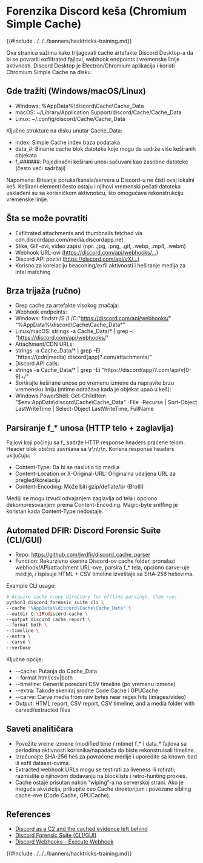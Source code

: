 # Forenzika Discord keša (Chromium Simple Cache)

{{#include ../../../banners/hacktricks-training.md}}

Ova stranica sažima kako trijagovati cache artefakte Discord Desktop-a da bi se povratili exfiltrated fajlovi, webhook endpoints i vremenske linije aktivnosti. Discord Desktop je Electron/Chromium aplikacija i koristi Chromium Simple Cache na disku.

## Gde tražiti (Windows/macOS/Linux)

- Windows: %AppData%\discord\Cache\Cache_Data
- macOS: ~/Library/Application Support/discord/Cache/Cache_Data
- Linux: ~/.config/discord/Cache/Cache_Data

Ključne strukture na disku unutar Cache_Data:
- index: Simple Cache index baza podataka
- data_#: Binarne cache blok datoteke koje mogu da sadrže više keširanih objekata
- f_######: Pojedinačni keširani unosi sačuvani kao zasebne datoteke (često veći sadržaji)

Napomena: Brisanje poruka/kanala/servera u Discord-u ne čisti ovaj lokalni keš. Keširani elementi često ostaju i njihovi vremenski pečati datoteka usklađeni su sa korisničkom aktivnošću, što omogućava rekonstrukciju vremenske linije.

## Šta se može povratiti

- Exfiltrated attachments and thumbnails fetched via cdn.discordapp.com/media.discordapp.net
- Slike, GIF-ovi, video zapisi (npr. .jpg, .png, .gif, .webp, .mp4, .webm)
- Webhook URL-ovi (https://discord.com/api/webhooks/…)
- Discord API pozivi (https://discord.com/api/vX/…)
- Korisno za korelaciju beaconing/exfil aktivnosti i heširanje medija za intel matching

## Brza trijaža (ručno)

- Grep cache za artefakte visokog značaja:
- Webhook endpoints:
- Windows: findstr /S /I /C:"https://discord.com/api/webhooks/" "%AppData%\discord\Cache\Cache_Data\*"
- Linux/macOS: strings -a Cache_Data/* | grep -i "https://discord.com/api/webhooks/"
- Attachment/CDN URLs:
- strings -a Cache_Data/* | grep -Ei "https://(cdn|media)\.discord(app)?\.com/attachments/"
- Discord API calls:
- strings -a Cache_Data/* | grep -Ei "https://discord(app)?\.com/api/v[0-9]+/"
- Sortirajte keširane unose po vremenu izmene da napravite brzu vremensku liniju (mtime odražava kada je objekat upao u keš):
- Windows PowerShell: Get-ChildItem "$env:AppData\discord\Cache\Cache_Data" -File -Recurse | Sort-Object LastWriteTime | Select-Object LastWriteTime, FullName

## Parsiranje f_* unosa (HTTP telo + zaglavlja)

Fajlovi koji počinju sa f_ sadrže HTTP response headers praćene telom. Header blok obično završava sa \r\n\r\n. Korisna response headers uključuju:
- Content-Type: Da bi se naslutio tip medija
- Content-Location or X-Original-URL: Originalna udaljena URL za pregled/korelaciju
- Content-Encoding: Može biti gzip/deflate/br (Brotli)

Mediji se mogu izvući odvajanjem zaglavlja od tela i opciono dekompresovanjem prema Content-Encoding. Magic-byte sniffing je koristan kada Content-Type nedostaje.

## Automated DFIR: Discord Forensic Suite (CLI/GUI)

- Repo: https://github.com/jwdfir/discord_cache_parser
- Function: Rekurzivno skenira Discord-ov cache folder, pronalazi webhook/API/attachment URL-ove, parsira f_* tela, opciono carve-uje medije, i ispisuje HTML + CSV timeline izveštaje sa SHA‑256 heševima.

Example CLI usage:
```bash
# Acquire cache (copy directory for offline parsing), then run:
python3 discord_forensic_suite_cli \
--cache "%AppData%\discord\Cache\Cache_Data" \
--outdir C:\IR\discord-cache \
--output discord_cache_report \
--format both \
--timeline \
--extra \
--carve \
--verbose
```
Ključne opcije:
- --cache: Putanja do Cache_Data
- --format html|csv|both
- --timeline: Generiši poredani CSV timeline (po vremenu izmene)
- --extra: Takođe skeniraj srodne Code Cache i GPUCache
- --carve: Carve media from raw bytes near regex hits (images/video)
- Output: HTML report, CSV report, CSV timeline, and a media folder with carved/extracted files

## Saveti analitičara

- Povežite vreme izmene (modified time / mtime) f_* i data_* fajlova sa periodima aktivnosti korisnika/napadača da biste rekonstruisali timeline.
- Izračunajte SHA-256 heš za povraćene medije i uporedite sa known-bad ili exfil dataset-ovima.
- Extracted webhook URLs mogu se testirati za liveness ili rotirati; razmislite o njihovom dodavanju na blocklists i retro-hunting proxies.
- Cache ostaje prisutan nakon “wiping”-a na serverskoj strani. Ako je moguća akvizicija, prikupite ceo Cache direktorijum i povezane sibling cache-ove (Code Cache, GPUCache).

## References

- [Discord as a C2 and the cached evidence left behind](https://www.pentestpartners.com/security-blog/discord-as-a-c2-and-the-cached-evidence-left-behind/)
- [Discord Forensic Suite (CLI/GUI)](https://github.com/jwdfir/discord_cache_parser)
- [Discord Webhooks – Execute Webhook](https://discord.com/developers/docs/resources/webhook#execute-webhook)

{{#include ../../../banners/hacktricks-training.md}}
